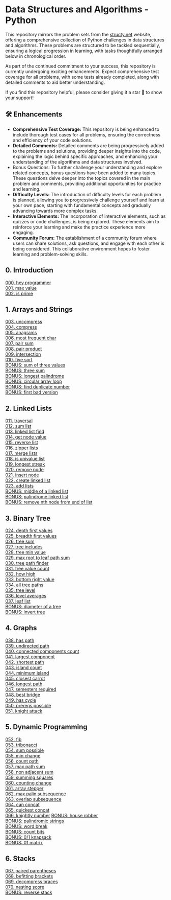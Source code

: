 # Data Structures and Algorithms - Python

This repository mirrors the problem sets from the [structy.net](https://structy.net/) website, offering a comprehensive collection of Python challenges in data structures and algorithms. These problems are structured to be tackled sequentially, ensuring a logical progression in learning, with tasks thoughtfully arranged below in chronological order. 

As part of the continued commitment to your success, this repository is currently undergoing exciting enhancements. Expect comprehensive test coverage for all problems, with some tests already completed, along with detailed comments to aid better understanding. 

If you find this repository helpful, please consider giving it a star 🌟 to show your support!

## :hammer_and_wrench: Enhancements

* **Comprehensive Test Coverage:** This repository is being enhanced to include thorough test cases for all problems, ensuring the correctness and efficiency of your code solutions.
* **Detailed Comments:** Detailed comments are being progressively added to the problems and solutions, providing deeper insights into the code, explaining the logic behind specific approaches, and enhancing your understanding of the algorithms and data structures involved.
* Bonus Questions: To further challenge your understanding and explore related concepts, bonus questions have been added to many topics. These questions delve deeper into the topics covered in the main problem and comments, providing additional opportunities for practice and learning.
* **Difficulty Levels:** The introduction of difficulty levels for each problem is planned, allowing you to progressively challenge yourself and learn at your own pace, starting with fundamental concepts and gradually advancing towards more complex tasks.
* **Interactive Elements:** The incorporation of interactive elements, such as quizzes or code challenges, is being explored. These elements aim to reinforce your learning and make the practice experience more engaging.
* **Community Forum:** The establishment of a community forum where users can share solutions, ask questions, and engage with each other is being considered. This collaborative environment hopes to foster learning and problem-solving skills. 


## 0. Introduction

[000. hey programmer](https://github.com/MoigeMatino/structy.net/tree/main/introduction/hey_programmer)   
[001. max value](https://github.com/MoigeMatino/structy.net/tree/main/introduction/max_value)  
[002. is prime](https://github.com/MoigeMatino/structy.net/tree/main/introduction/is_prime)  

## 1. Arrays and Strings 

[003. uncompress](https://github.com/MoigeMatino/structy.net/tree/main/arrays_and_strings/uncompress)   
[004. compress](https://github.com/MoigeMatino/structy.net/tree/main/arrays_and_strings/compress)   
[005. anagrams](https://github.com/MoigeMatino/structy.net/tree/main/arrays_and_strings/anagrams)   
[006. most frequent char](https://github.com/MoigeMatino/structy.net/tree/main/arrays_and_strings/most_frequent_char)  
[007. pair sum](https://github.com/MoigeMatino/structy.net/tree/main/arrays_and_strings/pair_sum)    
[008. pair product](https://github.com/MoigeMatino/structy.net/tree/main/arrays_and_strings/pair_product)       
[009. intersection](https://github.com/MoigeMatino/structy.net/tree/main/arrays_and_strings/intersection)  
[010. five sort](https://github.com/MoigeMatino/structy.net/tree/main/arrays_and_strings/five_sort)  
[BONUS: sum of three values](https://github.com/MoigeMatino/Data-Structures-Algorithms-Python/tree/main/arrays_and_strings/sum_of_three_values)  
[BONUS: three sum](https://github.com/MoigeMatino/Data-Structures-Algorithms-Python/tree/main/arrays_and_strings/three_sum)  
[BONUS: longest palindrome](https://github.com/MoigeMatino/Data-Structures-Algorithms-Python/tree/main/arrays_and_strings/longest_palindrome)  
[BONUS: circular array loop](https://github.com/MoigeMatino/data-structures-algorithms-python/tree/main/arrays_and_strings/circular_arrray_loop)  
[BONUS: find duplicate number](https://github.com/MoigeMatino/data-structures-algorithms-python/tree/main/arrays_and_strings/find_duplicate_number)  
[BONUS: first bad version](https://github.com/MoigeMatino/data-structures-algorithms-python/tree/main/arrays_and_strings/first_bad_version)  

## 2. Linked Lists 

[011. traversal](https://github.com/MoigeMatino/structy.net/tree/main/linked_lists/traversal)  
[012. sum list](https://github.com/MoigeMatino/structy.net/tree/main/linked_lists/sum_list)  
[013. linked list find](https://github.com/MoigeMatino/structy.net/tree/main/linked_lists/linked_list_find)  
[014. get node value](https://github.com/MoigeMatino/structy.net/tree/main/linked_lists/get_node_value)  
[015. reverse list](https://github.com/MoigeMatino/structy.net/tree/main/linked_lists/reverse_linked_list)  
[016. zipper lists](https://github.com/MoigeMatino/structy.net/tree/main/linked_lists/zipper_lists)    
[017. merge lists](https://github.com/MoigeMatino/structy.net/tree/main/linked_lists/merge_lists)  
[018. is univalue list](https://github.com/MoigeMatino/structy.net/tree/main/linked_lists/is_univalue_list)  
[019. longest streak](https://github.com/MoigeMatino/structy.net/tree/main/linked_lists/longest_streak)  
[020. remove node](https://github.com/MoigeMatino/structy.net/tree/main/linked_lists/remove_node)  
[021. insert node](https://github.com/MoigeMatino/structy.net/tree/main/linked_lists/insert_node)    
[022. create linked list](https://github.com/MoigeMatino/structy.net/tree/main/linked_lists/create_linked_list)    
[023. add lists](https://github.com/MoigeMatino/structy.net/tree/main/linked_lists/add_linked_lists)   
[BONUS: middle of a linked list](https://github.com/MoigeMatino/data-structures-algorithms-python/tree/main/linked_lists/linked_list_middle)  
[BONUS: palindrome linked list](https://github.com/MoigeMatino/data-structures-algorithms-python/tree/main/linked_lists/palindrome_linked_list)  
[BONUS: remove nth node from end of list](https://github.com/MoigeMatino/data-structures-algorithms-python/tree/main/linked_lists/remove_nth_node)  

## 3. Binary Tree 

[024. depth first values](https://github.com/MoigeMatino/structy.net/tree/main/binary_tree/depth_first_values)  
[025. breadth first values](https://github.com/MoigeMatino/structy.net/tree/main/binary_tree/breadth_first_values)  
[026. tree sum](https://github.com/MoigeMatino/structy.net/tree/main/binary_tree/tree_sum)  
[027. tree includes](https://github.com/MoigeMatino/structy.net/tree/main/binary_tree/tree_includes)  
[028. tree min value](https://github.com/MoigeMatino/structy.net/tree/main/binary_tree/tree_min_value)  
[029. max root to leaf path sum](https://github.com/MoigeMatino/structy.net/tree/main/binary_tree/max_path_root_sum)  
[030. tree path finder](https://github.com/MoigeMatino/structy.net/tree/main/binary_tree/tree_path_finder)  
[031. tree value count](https://github.com/MoigeMatino/structy.net/tree/main/binary_tree/tree_value_count)  
[032. how high](https://github.com/MoigeMatino/structy.net/tree/main/binary_tree/how_high)  
[033. bottom right value](https://github.com/MoigeMatino/structy.net/tree/main/binary_tree/bottom_right_value)   
[034. all tree paths](https://github.com/MoigeMatino/structy.net/tree/main/binary_tree/all_tree_paths)  
[035. tree level](https://github.com/MoigeMatino/structy.net/tree/main/binary_tree/tree_levels)  
[036. level averages](https://github.com/MoigeMatino/structy.net/tree/main/binary_tree/level_averages)  
[037. leaf list](https://github.com/MoigeMatino/structy.net/edit/main/binary_tree/leaf_list)  
[BONUS: diameter of a tree](https://github.com/MoigeMatino/data-structures-algorithms-python/tree/main/binary_tree/diameter_of_tree)  
[BONUS: invert tree](https://github.com/MoigeMatino/data-structures-algorithms-python/tree/main/binary_tree/invert_tree)  

## 4. Graphs

[038. has path](https://github.com/MoigeMatino/data-structures-algorithms-structy/tree/main/graphs/has_path)  
[039. undirected path](https://github.com/MoigeMatino/data-structures-algorithms-structy/tree/main/graphs/undirected_path)  
[040. connected components count](https://github.com/MoigeMatino/data-structures-algorithms-structy/tree/main/graphs/connected_components)  
[041. largest component](https://github.com/MoigeMatino/data-structures-algorithms-structy/tree/main/graphs/largest_component)  
[042. shortest path](https://github.com/MoigeMatino/data-structures-algorithms-structy/tree/main/graphs/shortest_path)    
[043. island count](https://github.com/MoigeMatino/data-structures-algorithms-structy/tree/main/graphs/island_count)  
[044. minimum island](https://github.com/MoigeMatino/data-structures-algorithms-structy/tree/main/graphs/minimum_island)  
[045. closest carrot](https://github.com/MoigeMatino/data-structures-algorithms-structy/tree/main/graphs/closest_carrot)  
[046. longest path](https://github.com/MoigeMatino/data-structures-algorithms-structy/tree/main/graphs/longest_path)  
[047. semesters required](https://github.com/MoigeMatino/data-structures-algorithms-structy/tree/main/graphs/semesters_required)  
[048. best bridge](https://github.com/MoigeMatino/data-structures-algorithms-structy/tree/main/graphs/best_bridge)  
[049. has cycle](https://github.com/MoigeMatino/data-structures-algorithms-structy/tree/main/graphs/has_cycle)  
[050. prereqs possible](https://github.com/MoigeMatino/data-structures-algorithms-structy/tree/main/graphs/prereqs_available)  
[051. knight attack](https://github.com/MoigeMatino/data-structures-algorithms-structy/tree/main/graphs/knight_attack)  

## 5. Dynamic Programming 

[052. fib](https://github.com/MoigeMatino/data-structures-algorithms-structy/tree/main/dynamic_programming/fib)  
[053. tribonacci](https://github.com/MoigeMatino/data-structures-algorithms-structy/tree/main/dynamic_programming/tribonacci)  
[054. sum possible](https://github.com/MoigeMatino/data-structures-algorithms-structy/tree/main/dynamic_programming/sum_possible)  
[055. min change](https://github.com/MoigeMatino/data-structures-algorithms-structy/tree/main/dynamic_programming/min_change)  
[056. count path](https://github.com/MoigeMatino/data-structures-algorithms-structy/blob/main/dynamic_programming/count_paths)  
[057. max path sum](https://github.com/MoigeMatino/data-structures-algorithms-structy/tree/main/dynamic_programming/max_path_sum)  
[058. non adjacent sum](https://github.com/MoigeMatino/Data-Structures-Algorithms-Python/tree/main/dynamic_programming/non_adjacent_sum)  
[059. summing squares](https://github.com/MoigeMatino/data-structures-algorithms-structy/tree/main/dynamic_programming/summing_squares)    
[060. counting change](https://github.com/MoigeMatino/data-structures-algorithms-structy/tree/main/dynamic_programming/counting_change)    
[061. array stepper](https://github.com/MoigeMatino/data-structures-algorithms-structy/tree/main/dynamic_programming/array_stepper)    
[062. max palin subsequence](https://github.com/MoigeMatino/data-structures-algorithms-structy/tree/main/dynamic_programming/max_palin_subsequence)  
[063. overlap subsequence](https://github.com/MoigeMatino/data-structures-algorithms-structy/tree/main/dynamic_programming/overlap_subsequence)     
[064. can concat](https://github.com/MoigeMatino/data-structures-algorithms-structy/tree/main/dynamic_programming/can_concat)      
[065. quickest concat](https://github.com/MoigeMatino/data-structures-algorithms-structy/tree/main/dynamic_programming/quickest_concat)  
[066. knightly number](https://github.com/MoigeMatino/data-structures-algorithms-structy/tree/main/dynamic_programming/knightly_number) 
[BONUS: house robber](https://github.com/MoigeMatino/Data-Structures-Algorithms-Python/tree/main/dynamic_programming/house_robber)  
[BONUS: palindromic strings](https://github.com/MoigeMatino/Data-Structures-Algorithms-Python/tree/main/dynamic_programming/palindromic_substrings)  
[BONUS: word break](https://github.com/MoigeMatino/Data-Structures-Algorithms-Python/tree/main/dynamic_programming/word_break)  
[BONUS: count bits](https://github.com/MoigeMatino/Data-Structures-Algorithms-Python/tree/main/dynamic_programming/count_bits)  
[BONUS: 0/1 knapsack](https://github.com/MoigeMatino/Data-Structures-Algorithms-Python/tree/main/dynamic_programming/01_knapsack)  
[BONUS: 01 matrix](https://github.com/MoigeMatino/Data-Structures-Algorithms-Python/tree/main/dynamic_programming/01_matrix)  

## 6. Stacks 
[067. paired parentheses](https://github.com/MoigeMatino/Data-Structures-Algorithms-Python/tree/main/stacks/paired_parentheses)  
[068. befitting brackets](https://github.com/MoigeMatino/Data-Structures-Algorithms-Python/tree/main/stacks/befitting_brackets)  
[069. decompress braces](https://github.com/MoigeMatino/Data-Structures-Algorithms-Python/tree/main/stacks/decompress_braces)  
[070. nesting score](https://github.com/MoigeMatino/Data-Structures-Algorithms-Python/tree/main/stacks/nesting_score)  
[BONUS: reverse stack](https://github.com/MoigeMatino/Data-Structures-Algorithms-Python/tree/main/stacks/reverse_stack)  



